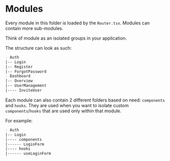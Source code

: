 # Modules

Every module in this folder is loaded by the `Router.tsx`. Modules can contain more sub-modules.

Think of module as an isolated groups in your application.

The structure can look as such:
```markdown
- Auth
|-- Login
|-- Register
|-- ForgotPassword
- Dashboard
|-- Overview
|-- UserManagement
|---- InviteUser
```

Each module can also contain 2 different folders based on need: `components` and `hooks`.
They are used when you want to isolate custom `components`/`hooks` that are used only within that module.

For example:
```markdown
- Auth
|-- Login
|---- components
|------ LoginForm
|---- hooks
|------ useLoginForm
```
